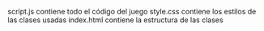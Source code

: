 script.js contiene todo el código del juego
style.css contiene los estilos de las clases usadas
index.html contiene la estructura de las clases 
